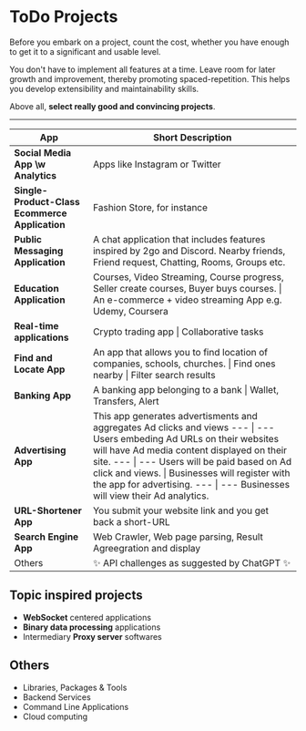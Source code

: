 # ToDo Projects
Before you embark on a project, count the cost, whether you have enough to get it to a significant and usable level.

You don't have to implement all features at a time. Leave room for later growth and improvement, thereby promoting spaced-repetition. This helps you develop extensibility and maintainability skills.

Above all, **select really good and convincing projects**.

---
| App | Short Description |
| --- | --- |
| **Social Media App \w Analytics** | Apps like Instagram or Twitter |
| **Single-Product-Class Ecommerce Application** | Fashion Store, for instance |
| **Public Messaging Application** | A chat application that includes features inspired by 2go and Discord. Nearby friends, Friend request, Chatting, Rooms, Groups etc. |
| **Education Application** | Courses, Video Streaming, Course progress, Seller create courses, Buyer buys courses. \| An e-commerce + video streaming App e.g. Udemy, Coursera |
| **Real-time applications** | Crypto trading app \| Collaborative tasks |
| **Find and Locate App** | An app that allows you to find location of companies, schools, churches. \| Find ones nearby \| Filter search results |
| **Banking App** | A banking app belonging to a bank \| Wallet, Transfers, Alert |
| **Advertising App** | This app generates advertisments and aggregates Ad clicks and views --- \| --- Users embeding Ad URLs on their websites will have Ad media content displayed on their site. --- \| --- Users will be paid based on Ad click and views. \| Businesses will register with the app for advertising. --- \| --- Businesses will view their Ad analytics. |
| **URL-Shortener App** | You submit your website link and you get back a short-URL |
| **Search Engine App** | Web Crawler, Web page parsing, Result Agreegration and display |
| Others | ✨ API challenges as suggested by ChatGPT ✨ |


## Topic inspired projects
- **WebSocket** centered applications
- **Binary data processing** applications
- Intermediary **Proxy server** softwares

## Others
- Libraries, Packages & Tools
- Backend Services
- Command Line Applications
- Cloud computing